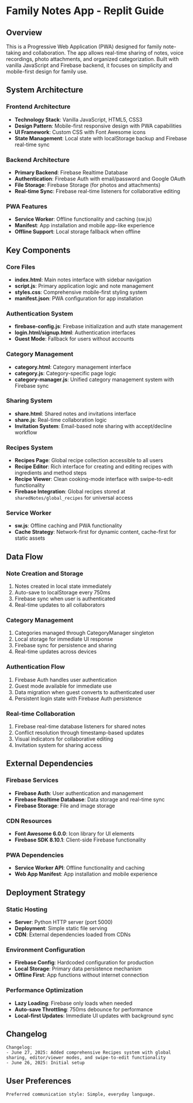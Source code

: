 # Family Notes App - Replit Guide

## Overview

This is a Progressive Web Application (PWA) designed for family note-taking and collaboration. The app allows real-time sharing of notes, voice recordings, photo attachments, and organized categorization. Built with vanilla JavaScript and Firebase backend, it focuses on simplicity and mobile-first design for family use.

## System Architecture

### Frontend Architecture
- **Technology Stack**: Vanilla JavaScript, HTML5, CSS3
- **Design Pattern**: Mobile-first responsive design with PWA capabilities
- **UI Framework**: Custom CSS with Font Awesome icons
- **State Management**: Local state with localStorage backup and Firebase real-time sync

### Backend Architecture
- **Primary Backend**: Firebase Realtime Database
- **Authentication**: Firebase Auth with email/password and Google OAuth
- **File Storage**: Firebase Storage (for photos and attachments)
- **Real-time Sync**: Firebase real-time listeners for collaborative editing

### PWA Features
- **Service Worker**: Offline functionality and caching (sw.js)
- **Manifest**: App installation and mobile app-like experience
- **Offline Support**: Local storage fallback when offline

## Key Components

### Core Files
- **index.html**: Main notes interface with sidebar navigation
- **script.js**: Primary application logic and note management
- **styles.css**: Comprehensive mobile-first styling system
- **manifest.json**: PWA configuration for app installation

### Authentication System
- **firebase-config.js**: Firebase initialization and auth state management
- **login.html/signup.html**: Authentication interfaces
- **Guest Mode**: Fallback for users without accounts

### Category Management
- **category.html**: Category management interface
- **category.js**: Category-specific page logic
- **category-manager.js**: Unified category management system with Firebase sync

### Sharing System
- **share.html**: Shared notes and invitations interface
- **share.js**: Real-time collaboration logic
- **Invitation System**: Email-based note sharing with accept/decline workflow

### Recipes System
- **Recipes Page**: Global recipe collection accessible to all users
- **Recipe Editor**: Rich interface for creating and editing recipes with ingredients and method steps
- **Recipe Viewer**: Clean cooking-mode interface with swipe-to-edit functionality
- **Firebase Integration**: Global recipes stored at `sharedNotes/global_recipes` for universal access

### Service Worker
- **sw.js**: Offline caching and PWA functionality
- **Cache Strategy**: Network-first for dynamic content, cache-first for static assets

## Data Flow

### Note Creation and Storage
1. Notes created in local state immediately
2. Auto-save to localStorage every 750ms
3. Firebase sync when user is authenticated
4. Real-time updates to all collaborators

### Category Management
1. Categories managed through CategoryManager singleton
2. Local storage for immediate UI response
3. Firebase sync for persistence and sharing
4. Real-time updates across devices

### Authentication Flow
1. Firebase Auth handles user authentication
2. Guest mode available for immediate use
3. Data migration when guest converts to authenticated user
4. Persistent login state with Firebase Auth persistence

### Real-time Collaboration
1. Firebase real-time database listeners for shared notes
2. Conflict resolution through timestamp-based updates
3. Visual indicators for collaborative editing
4. Invitation system for sharing access

## External Dependencies

### Firebase Services
- **Firebase Auth**: User authentication and management
- **Firebase Realtime Database**: Data storage and real-time sync
- **Firebase Storage**: File and image storage

### CDN Resources
- **Font Awesome 6.0.0**: Icon library for UI elements
- **Firebase SDK 8.10.1**: Client-side Firebase functionality

### PWA Dependencies
- **Service Worker API**: Offline functionality and caching
- **Web App Manifest**: App installation and mobile experience

## Deployment Strategy

### Static Hosting
- **Server**: Python HTTP server (port 5000)
- **Deployment**: Simple static file serving
- **CDN**: External dependencies loaded from CDNs

### Environment Configuration
- **Firebase Config**: Hardcoded configuration for production
- **Local Storage**: Primary data persistence mechanism
- **Offline First**: App functions without internet connection

### Performance Optimization
- **Lazy Loading**: Firebase only loads when needed
- **Auto-save Throttling**: 750ms debounce for performance
- **Local-first Updates**: Immediate UI updates with background sync

## Changelog

```
Changelog:
- June 27, 2025: Added comprehensive Recipes system with global sharing, editor/viewer modes, and swipe-to-edit functionality
- June 26, 2025: Initial setup
```

## User Preferences

```
Preferred communication style: Simple, everyday language.
```
